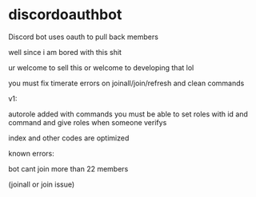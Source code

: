 # discordoauthbot
Discord bot uses oauth to pull back members


well since i am bored with this shit


ur welcome to sell this or welcome to developing that lol

you must fix timerate errors on joinall/join/refresh and clean commands



v1:

autorole added with commands you must be able to set roles with id and command and give roles when someone verifys

index and other codes are optimized


known errors:

bot cant join more than 22 members

(joinall or join issue)
